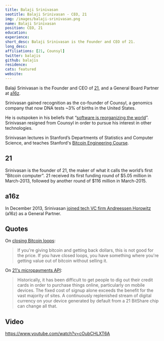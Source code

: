 ```yaml
---
title: Balaji Srinivasan 
seotitle: Balaji Srinivasan - CEO, 21
img: /images/balaji-srinivasan.png
name: Balaji Srinivasan
position: CEO, 21
education: 
experience: 
short_desc: Balaji Srinivasan is the Founder and CEO of 21. 
long_desc: 
affiliations: [21, Counsyl]
twitter: balajis
github: balajis
residence: 
cats: featured
website: 
---
```

Balaji Srinivasan is the Founder and CEO of [21](/21/), and a General Board Partner at [a16z](http://a16z.com/). 

Srinivasan gained recognition as the co-founder of Counsyl, a genomics company that now DNA tests ~3% of births in the United States. 

He is outspoken in his beliefs that “[software is reorganizing the world](http://www.wired.com/2013/11/software-is-reorganizing-the-world-and-cloud-formations-could-lead-to-physical-nations )”. Srinivasan resigned from Counsyl in order to pursue his interest in other technologies.  

Srinivasan lectures in Stanford’s Departments of Statistics and Computer Science, and teaches Stanford's [Bitcoin Engineering Course](http://bitcoin.stanford.edu/). 

## 21

Srinivasan is the founder of 21, the maker of what it calls the world’s first "Bitcoin computer". 21 received its first funding round of $5.05 million in March-2013, followed by another round of $116 million in March-2015. 

## a16z

In December 2013, Srinivasan [joined tech VC firm Andreessen Horowitz](http://blog.pmarca.com/2013/12/09/balaji-srinivasan/) (a16z) as a General Partner.

## Quotes

On [closing Bitcoin loops](http://www.coindesk.com/21-ceo-balaji-srinivasan-bitcoin-job-fair/): 

> If you're giving bitcoin and getting back dollars, this is not good for the price. If you have closed loops, you have something where you're getting value out of bitcoin without selling it.

On [21's micropayments API](https://medium.com/@21/a-bitcoin-miner-in-every-device-and-in-every-hand-e315b40f2821#.49c1an365):

> Historically, it has been difficult to get people to dig out their credit cards in order to purchase things online, particularly on mobile devices. The fixed cost of signup alone exceeds the benefit for the vast majority of sites. A continuously replenished stream of digital currency on your device generated by default from a 21 BitShare chip can change all that.

## Video

https://www.youtube.com/watch?v=cOubCHLXT6A